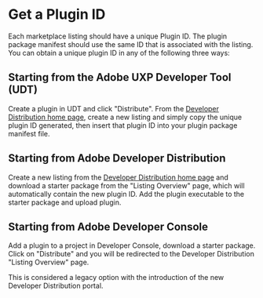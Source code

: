# Get a Plugin ID

Each marketplace listing should have a unique Plugin ID. The plugin package manifest should use the same ID that is associated with the listing. You can obtain a unique plugin ID in any of the following three ways:

## Starting from the Adobe UXP Developer Tool (UDT)

Create a plugin in UDT and click "Distribute". From the [Developer Distribution home page](/distribute/home), create a new listing and simply copy the unique plugin ID generated, then insert that plugin ID into your plugin package manifest file.

## Starting from Adobe Developer Distribution

Create a new listing from the [Developer Distribution home page](/distribute/home) and download a starter package from the "Listing Overview" page, which will automatically contain the new plugin ID. Add the plugin executable to the starter package and upload plugin.

## Starting from Adobe Developer Console

Add a plugin to a project in Developer Console, download a starter package. Click on "Distribute" and you will be redirected to the Developer Distribution "Listing Overview" page.

<InlineAlert slots="text"/>

This is considered a legacy option with the introduction of the new Developer Distribution portal.
